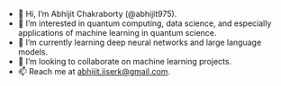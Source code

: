 - 👋 Hi, I’m Abhijit Chakraborty (@abhijit975).
- 👀 I’m interested in quantum computing, data science, and especially applications of machine learning in quantum science.
- 🌱 I’m currently learning deep neural networks and large language models.
- 💞️ I’m looking to collaborate on machine learning projects.
- 📫 Reach me at abhijit.iiserk@gmail.com.

<!---
abhijit975/abhijit975 is a ✨ special ✨ repository because its `README.md` (this file) appears on your GitHub profile.
You can click the Preview link to take a look at your changes.
--->
